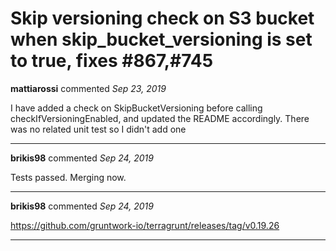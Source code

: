 # Skip versioning check on S3 bucket when  skip_bucket_versioning is set to true, fixes #867,#745

**mattiarossi** commented *Sep 23, 2019*

I have added a check on SkipBucketVersioning before calling checkIfVersioningEnabled, and updated the README accordingly.
There was no related unit test so I didn't add one
<br />
***


**brikis98** commented *Sep 24, 2019*

Tests passed. Merging now.
***

**brikis98** commented *Sep 24, 2019*

https://github.com/gruntwork-io/terragrunt/releases/tag/v0.19.26
***

